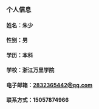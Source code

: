 ### 个人信息
#### 姓名：朱少
#### 性别：男
#### 学历：本科
#### 学校：浙江万里学院
#### 电子邮箱：2832365442@qq.com
#### 联系方式：15057874966

